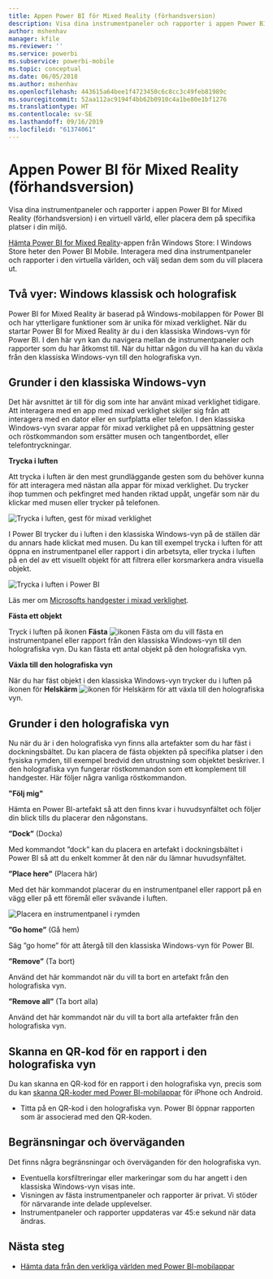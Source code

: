 ```yaml
---
title: Appen Power BI för Mixed Reality (förhandsversion)
description: Visa dina instrumentpaneler och rapporter i appen Power BI for Mixed Reality (förhandsversion), antingen i en virtuell värld eller i din miljö.
author: mshenhav
manager: kfile
ms.reviewer: ''
ms.service: powerbi
ms.subservice: powerbi-mobile
ms.topic: conceptual
ms.date: 06/05/2018
ms.author: mshenhav
ms.openlocfilehash: 443615a64bee1f4723450c6c8cc3c49feb81989c
ms.sourcegitcommit: 52aa112ac9194f4bb62b0910c4a1be80e1bf1276
ms.translationtype: HT
ms.contentlocale: sv-SE
ms.lasthandoff: 09/16/2019
ms.locfileid: "61374061"
---
```

# <a name="power-bi-for-mixed-reality-app-preview"></a>Appen Power BI för Mixed Reality (förhandsversion)
Visa dina instrumentpaneler och rapporter i appen Power BI for Mixed Reality (förhandsversion) i en virtuell värld, eller placera dem på specifika platser i din miljö. 

[Hämta Power BI for Mixed Reality](https://www.microsoft.com/p/power-bi-mobile/9nblgggzlxn1?activetab=pivot%3aoverviewtab)-appen från Windows Store: I Windows Store heter den Power BI Mobile. Interagera med dina instrumentpaneler och rapporter i den virtuella världen, och välj sedan dem som du vill placera ut. 

## <a name="two-views-windows-classic-and-holographic"></a>Två vyer: Windows klassisk och holografisk

Power BI for Mixed Reality är baserad på Windows-mobilappen för Power BI och har ytterligare funktioner som är unika för mixad verklighet. När du startar Power BI for Mixed Reality är du i den klassiska Windows-vyn för Power BI. I den här vyn kan du navigera mellan de instrumentpaneler och rapporter som du har åtkomst till. När du hittar någon du vill ha kan du växla från den klassiska Windows-vyn till den holografiska vyn. 


## <a name="windows-classic-view-basics"></a>Grunder i den klassiska Windows-vyn

Det här avsnittet är till för dig som inte har använt mixad verklighet tidigare. Att interagera med en app med mixad verklighet skiljer sig från att interagera med en dator eller en surfplatta eller telefon. I den klassiska Windows-vyn svarar appar för mixad verklighet på en uppsättning gester och röstkommandon som ersätter musen och tangentbordet, eller telefontryckningar. 

**Trycka i luften**

Att trycka i luften är den mest grundläggande gesten som du behöver kunna för att interagera med nästan alla appar för mixad verklighet. Du trycker ihop tummen och pekfingret med handen riktad uppåt, ungefär som när du klickar med musen eller trycker på telefonen.  

![Trycka i luften, gest för mixad verklighet](./media/mobile-mixed-reality-app/power-bi-hololens-airtap.png)

I Power BI trycker du i luften i den klassiska Windows-vyn på de ställen där du annars hade klickat med musen. Du kan till exempel trycka i luften för att öppna en instrumentpanel eller rapport i din arbetsyta, eller trycka i luften på en del av ett visuellt objekt för att filtrera eller korsmarkera andra visuella objekt.

![Trycka i luften i Power BI](./media/mobile-mixed-reality-app/power-bi-hololens-airtap-hand.png) 

Läs mer om [Microsofts handgester i mixad verklighet](https://developer.microsoft.com/windows/mixed-reality/gestures).

**Fästa ett objekt** 

Tryck i luften på ikonen **Fästa** ![ikonen Fästa](./media/mobile-mixed-reality-app/power-bi-hololens-pin.png) om du vill fästa en instrumentpanel eller rapport från den klassiska Windows-vyn till den holografiska vyn. Du kan fästa ett antal objekt på den holografiska vyn. 

**Växla till den holografiska vyn**

När du har fäst objekt i den klassiska Windows-vyn trycker du i luften på ikonen för **Helskärm** ![ikonen för Helskärm](./media/mobile-mixed-reality-app/power-bi-hololens-fullscreen.png) för att växla till den holografiska vyn. 


## <a name="holographic-view-basics"></a>Grunder i den holografiska vyn

Nu när du är i den holografiska vyn finns alla artefakter som du har fäst i dockningsbältet. Du kan placera de fästa objekten på specifika platser i den fysiska rymden, till exempel bredvid den utrustning som objektet beskriver. I den holografiska vyn fungerar röstkommandon som ett komplement till handgester. Här följer några vanliga röstkommandon.

**"Följ mig"** 

Hämta en Power BI-artefakt så att den finns kvar i huvudsynfältet och följer din blick tills du placerar den någonstans.

**”Dock”** (Docka) 

Med kommandot ”dock” kan du placera en artefakt i dockningsbältet i Power BI så att du enkelt kommer åt den när du lämnar huvudsynfältet.

**”Place here”** (Placera här)

Med det här kommandot placerar du en instrumentpanel eller rapport på en vägg eller på ett föremål eller svävande i luften.

![Placera en instrumentpanel i rymden](./media/mobile-mixed-reality-app/power-bi-hololens-place-visuals.png)

**”Go home”** (Gå hem)

Säg ”go home” för att återgå till den klassiska Windows-vyn för Power BI. 

**”Remove”** (Ta bort)

Använd det här kommandot när du vill ta bort en artefakt från den holografiska vyn.

**”Remove all”** (Ta bort alla) 

Använd det här kommandot när du vill ta bort alla artefakter från den holografiska vyn.


## <a name="scan-a-report-qr-code-in-holographic-view"></a>Skanna en QR-kod för en rapport i den holografiska vyn

Du kan skanna en QR-kod för en rapport i den holografiska vyn, precis som du kan [skanna QR-koder med Power BI-mobilappar](mobile-apps-qr-code.md) för iPhone och Android.

- Titta på en QR-kod i den holografiska vyn. Power BI öppnar rapporten som är associerad med den QR-koden.

## <a name="limitations-and-considerations"></a>Begränsningar och överväganden

Det finns några begränsningar och överväganden för den holografiska vyn.

- Eventuella korsfiltreringar eller markeringar som du har angett i den klassiska Windows-vyn visas inte.
- Visningen av fästa instrumentpaneler och rapporter är privat. Vi stöder för närvarande inte delade upplevelser.
- Instrumentpaneler och rapporter uppdateras var 45:e sekund när data ändras.


## <a name="next-steps"></a>Nästa steg

- [Hämta data från den verkliga världen med Power BI-mobilappar](mobile-apps-data-in-real-world-context.md)

 



